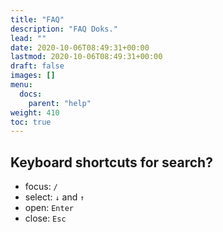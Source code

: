 ```yaml
---
title: "FAQ"
description: "FAQ Doks."
lead: ""
date: 2020-10-06T08:49:31+00:00
lastmod: 2020-10-06T08:49:31+00:00
draft: false
images: []
menu: 
  docs:
    parent: "help"
weight: 410
toc: true
---
```


## Keyboard shortcuts for search?

- focus: `/`
- select: `↓` and `↑`
- open: `Enter`
- close: `Esc`
